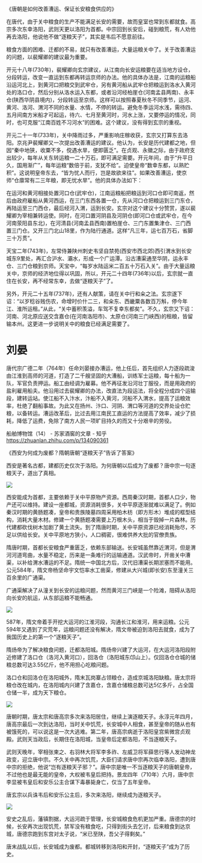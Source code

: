 《唐朝是如何改善漕运、保证长安粮食供应的》

在唐代，由于关中粮食的生产不能满足长安的需要，故而皇室也常到东都就食。高宗多次东幸洛阳，武则天更以洛阳为首都。中宗回到长安后，碰到粮荒，有人劝他再去洛阳，他说他不做“逐粮天子”，其实是韦后不愿意前往。

粮食方面的困难、迁都的不易，就只有改善漕运，大量运粮关中了。关于改善漕运的问题，以裴耀卿的建议最为重要。

开元十八年(730年)，裴耀卿向玄宗建议，从江南向长安运粮要在适当地方设仓，分段转运，改变一直运到东都再转运京师的办法。他的具体办法是，江南的运粮船沿运河北上，到黄河口把粮交到武牢仓，另有黄河船从武牢仓把粮运到洛水入黄河处的洛口仓，然后分别从洛水运入东都，或者沿河经柏崖仓(河南孟县两南)、永丰仓(陕西华阴县境内)，分段转运至京师。这样可以按照春夏秋冬不同季节，运河、黄河、洛河、渭河不同的水量、水情，不停的转运。避免冬季运河水浅，需待四、五月间南方米船才可起运，待六、七月至黄河时，河水上涨，又要停运的情况，同时，也可克服“江南百姓不习河水”的困难。这个建议，没有得到玄宗的重视。

开元二十一年(733年)，关中降雨过多，严重影响庄稼收获，玄宗又打算东去洛阳。京兆尹裴耀卿又一次提出改善漕运的建议。他认为，长安是历代建都之地，但因“秦中地狭，收粟不多，傥遇水旱，便即匮乏”。在贞观、永徽之际，由于政府支出较少，每年从关东转运粮一二十万石，即可满足需要。开元年间，由于“升平日久，国用渐广”，每年运粮“数倍于前，支犹不给”。迫使皇帝“数幸东都，以熟贮积”。这说明皇帝东去，“皆为忧人而行，岂是故欲来往”。如果改善漕运，使京师“仓廪常有二三年粮，即无忧水旱”。他的具体办法如下：

在运河和黄河相接处置河口仓(武牢仓)，江南运粮船把粮运到河口仓即可南返，然后由政府雇船从黄河西运，在三门东西各置一仓，先从河口仓把粮运到三门东仓，再陆运至三门西仓，最后经河入渭，运到长安。玄宗对这个建议十分赞赏，遂以裴耀卿为宰相兼转运使。同时，在河口置河阴县及河阴仓(即河口仓或武牢仓，在今河南荥阳县东北)，在河清县(河南孟县西南)置柏崖仓、三门东置集津仓、三门西置三门仓。又开三门北山18里，作为陆行通道。这样“凡三年，运七百万石，省脚三十万贯”。

天宝二年(743年)，左常侍兼陕州刺史韦坚自禁苑(西安市西北郊)西引渭水到长安城东9里处，再汇合沪水、灞水，形成一个广运潭。沿古漕渠通至华阴，运永丰仓、三门仓粮到京师。天宝中，“每岁水陆运米二百五十万石入关”。由于大量运粮关中，京师的经济地位得以巩固，所以，开元二十四年(736年)以后，玄宗就一直住在长安，再不经常东幸，去做“逐粮天子”了。

另外，开元二十五年(737年)，还有人献策，请在关中行和籴之法。玄宗遂下诏：“以岁稔谷贱伤农，命增时价什二三，和籴东、西畿粟各数百万斛，停今年江、淮所运租。”从此，“关中蓄积羡溢，车驾不复幸东都矣”。不久，玄宗又下诏：河南、河北原应送交含嘉仓(在河南洛阳市)、太原仓(河南三门峡西)的租粮，皆留输本州。这更进一步说明关中的粮食已经满足需要了。

# 刘晏

唐代宗广德二年（764年）任命刘晏接办漕运，他上任后，首先组织人力逐段疏浚由江淮到高师的河道，打造了二千艘坚固的大漕船，训练军士运粮，每十船为一队，军官负责押运。船工由经调为雇募。他不再征发沿河壮丁服役，而是用政府的盐利雇用船夫。他沿用过去裴耀卿的办法，改直法为段运法，将全程分成四个运输段，建转运站。使江船不入汴水，汴船不入黄河，河船不入渭水，提高了运粮效率，杜绝了翻船事故。为此又在扬州、汴口、河阴、渭口等河道的交界处设仓贮粮，以备转运。漕运改革后，比过去用江南民工直运的方法提高了效率，减少了损耗，降低了运费，免除了南方人民一项旷目持久的而又十分艰辛的劳役。

船舶博物馆（14） - 苏家酒窖的文章 - 知乎
https://zhuanlan.zhihu.com/p/134090361


《西安为何成为废都？隋朝唐朝“逐粮天子”告诉了答案》

西安是著名古都，建都历史仅次于洛阳。为何唐朝以后成为了废都？唐中宗一句逐粮天子，道出了真相。

![](http://5b0988e595225.cdn.sohucs.com/images/20180812/78db600656b844d5899beaaf43d03eb0.jpeg)

西安能成为首都，主要依赖于关中平原物产资源。西周秦汉时期，首都人口少，物产还可以维持。建设一座都城，资源消耗很多，关中平原逐渐就难以满足了。例如秦汉时期的黄肠题凑，皇帝和贵族陵墓四周采用柏木枋（即方形木）堆成的框型结构，消耗大量木材。修建一个黄肠题凑需要上万根木头，相当于毁掉一片森林。历代建都砍伐树木加剧了黄土流失。到了隋唐时期，关中平原资源已经消耗殆尽，不足以供给长安。关中平原地方狭小，人口稠密，很难供养大批的官僚贵族。

隋唐时期，首都长安粮食严重匮乏，依赖东部输送。长安城虽然靠近渭河，但是渭河河道弯曲，水量不稳定，历来是一条难行的运输通道。汉武帝时，开凿关中漕渠，以补给渭水漕运的不足。隋统一中国北方后，汉代旧漕渠长期淤塞而不能用。公元584年，隋文帝杨坚命宇文恺率水工凿渠，修建从大兴城(即长安)东至潼关三百余里的广通渠。

广通渠解决了从潼关到长安的运粮问题，然而黄河三门峡是一个险滩，阻碍从洛阳向长安的航运，从东部运粮不能畅通。

![](http://5b0988e595225.cdn.sohucs.com/images/20180812/1d4d842703084efa817e6df0637920d5.jpeg)

587年，隋文帝着手开挖大运河的江淮河段，沟通长江和淮河，用来运粮。公元594年又遇到了灾荒年，运粮问题还没有解决，隋文帝被迫到洛阳去就食，成为了我国历史上的第一个“逐粮天子”。

隋炀帝为了解决粮食问题，迁都洛阳城。隋炀帝兴建了大运河，在大运河洛阳段附近修建了洛口仓（洛河入黄河口），回洛仓（洛阳城东邙山上）。仅回洛仓仓城的储粮总数可达3.55亿斤，他不用担心吃粮问题。

洛口仓和回洛仓在洛阳城外，隋末瓦岗寨占领粮仓，造成京城洛阳缺粮。唐太宗将粮仓改在城内，在洛阳城内兴建了含嘉仓，含嘉仓储粮总数可达5亿多斤，占全国仓储一半，成为天下粮仓。

![](http://5b0988e595225.cdn.sohucs.com/images/20180812/bc7b94e7fdf94cc2ade4ec2990394995.jpeg)

唐朝时期，唐太宗和唐高宗多次来洛阳居住，继续上演逐粮天子。永淳元年四月，唐高宗最后一次到达洛阳，当时关中饥荒，长安城中人相食，甚至皇帝的随从也有被饿死的，可以说这是一次大逃难。第二年，唐高宗病逝于洛阳皇宫紫微宫贞观殿。武则天当政后，长期住在洛阳城，当皇帝后定都洛阳，不当逐粮天子。

武则天晚年，宰相张柬之、右羽林大将军李多祚、左威卫将军薛思行等人发动神龙政变，迎立唐中宗。不久关中再次饥荒，大臣们请求唐中宗再次临幸洛阳，遭到唐中宗的拒绝，他说“岂有逐粮天子邪？”。唐中宗是唯一不当逐粮天子的唐朝皇帝，不过他也是最无能的皇帝，大权被韦皇后把持。景龙四年（710年）六月，唐中宗李显被韦皇后和安乐公主合谋下毒暴毙身亡，仅当了五年皇帝。

唐玄宗以兵诛韦后和安乐公主后，多次来洛阳，继续成为逐粮天子。

![](http://5b0988e595225.cdn.sohucs.com/images/20180812/c50be319569747d4a66c92882523abf0.jpeg)

安史之乱后，藩镇割据，大运河疏于管理，长安城粮食危机更加严重。唐德宗的时候，长安再次出现饥荒，禁军没有粮食吃，只得到街头去乞讨，后来粮食到达京城，唐德宗跑到东宫对太子说，“米已至陕，吾父子得剩矣。”

唐末战乱以后，长安城成为废都。都城转移到洛阳和开封，“逐粮天子”成为了历史。

